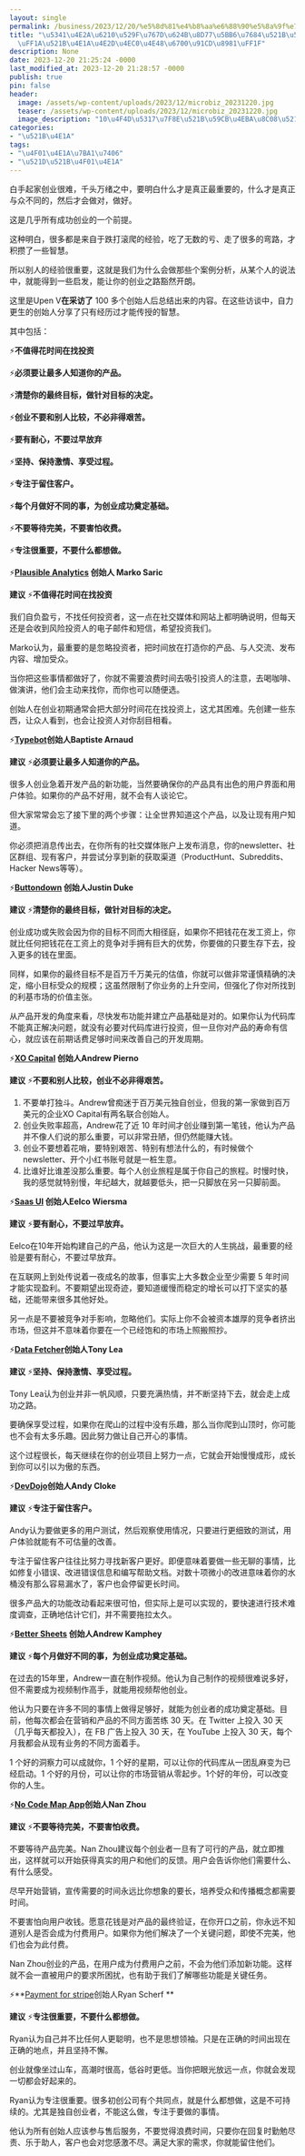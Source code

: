 ```yaml
---
layout: single
permalink: /business/2023/12/20/%e5%8d%81%e4%b8%aa%e6%88%90%e5%8a%9f%e7%99%bd%e6%89%8b%e8%b5%b7%e5%ae%b6%e7%9a%84%e5%88%9b%e5%a7%8b%e4%ba%ba%e8%b0%88%ef%bc%9a%e5%88%9b%e4%b8%9a%e4%b8%ad%e4%bb%80%e4%b9%88%e6%9c%80%e9%87%8d%e8%a6%81/
title: "\u5341\u4E2A\u6210\u529F\u767D\u624B\u8D77\u5BB6\u7684\u521B\u59CB\u4EBA\u8C08\
  \uFF1A\u521B\u4E1A\u4E2D\u4EC0\u4E48\u6700\u91CD\u8981\uFF1F"
description: None
date: 2023-12-20 21:25:24 -0000
last_modified_at: 2023-12-20 21:28:57 -0000
publish: true
pin: false
header:
  image: /assets/wp-content/uploads/2023/12/microbiz_20231220.jpg
  teaser: /assets/wp-content/uploads/2023/12/microbiz_20231220.jpg
  image_description: "10\u4F4D\u5317\u7F8E\u521B\u59CB\u4EBA\u8C08\u521B\u4E1A\u4E2D\u6700\u91CD"
categories:
- "\u521B\u4E1A"
tags:
- "\u4F01\u4E1A\u7BA1\u7406"
- "\u521D\u521B\u4F01\u4E1A"
---
```

白手起家创业很难，千头万绪之中，要明白什么才是真正最重要的，什么才是真正与众不同的，然后才会做对，做好。

这是几乎所有成功创业的一个前提。

这种明白，很多都是来自于跌打滚爬的经验，吃了无数的亏、走了很多的弯路，才积攒了一些智慧。

所以别人的经验很重要，这就是我们为什么会做那些个案例分析，从某个人的说法中，就能得到一些启发，能让你的创业之路豁然开朗。

这里是Upen V**在采访了** 100 多个创始人后总结出来的内容。在这些访谈中，自力更生的创始人分享了只有经历过才能传授的智慧。

其中包括：

⚡**不值得花时间在找投资**

⚡**必须要让最多人知道你的产品。**

⚡**清楚你的最终目标，做针对目标的决定。**

⚡**创业不要和别人比较，不必非得艰苦。**

⚡**要有耐心，不要过早放弃**

⚡**坚持、保持激情、享受过程。**

⚡**专注于留住客户。**

⚡**每个月做好不同的事，为创业成功奠定基础。**

⚡**不要等待完美，不要害怕收费。**

⚡**专注很重要，不要什么都想做。**

⚡**[Plausible Analytics](https://plausible.io) 创始人 Marko Saric**

**建议** ⚡**不值得花时间在找投资**

我们自负盈亏，不找任何投资者，这一点在社交媒体和网站上都明确说明，但每天还是会收到风险投资人的电子邮件和短信，希望投资我们。

Marko认为，最重要的是忽略投资者，把时间放在打造你的产品、与人交流、发布内容、增加受众。

当你把这些事情都做好了，你就不需要浪费时间去吸引投资人的注意，去喝咖啡、做演讲，他们会主动来找你，而你也可以随便选。

创始人在创业初期通常会把大部分时间花在找投资上，这尤其困难。先创建一些东西，让众人看到，也会让投资人对你刮目相看。

⚡**[Typebot](https://typebot.io)创始人Baptiste Arnaud**

**建议** ⚡**必须要让最多人知道你的产品。**

很多人创业急着开发产品的新功能，当然要确保你的产品具有出色的用户界面和用户体验。如果你的产品不好用，就不会有人谈论它。

但大家常常会忘了接下里的两个步骤：让全世界知道这个产品，以及让现有用户知道。

你必须把消息传出去，在你所有的社交媒体账户上发布消息，你的newsletter、社区群组、现有客户，并尝试分享到新的获取渠道（ProductHunt、Subreddits、Hacker News等等）。

⚡**[Buttondown](https://buttondown.email) 创始人Justin Duke**

**建议** ⚡**清楚你的最终目标，做针对目标的决定。**

创业成功或失败会因为你的目标不同而大相径庭，如果你不把钱花在发工资上，你就比任何把钱花在工资上的竞争对手拥有巨大的优势，你要做的只要生存下去，投入更多的钱在里面。

同样，如果你的最终目标不是百万千万美元的估值，你就可以做非常谨慎精确的决定，缩小目标受众的规模；这虽然限制了你业务的上升空间，但强化了你对所找到的利基市场的价值主张。

从产品开发的角度来看，尽快发布功能并建立产品基础是对的。如果你认为代码库不能真正解决问题，就没有必要对代码库进行投资，但一旦你对产品的寿命有信心，就应该在前期话费足够时间来改善自己的开发周期。

⚡**[XO Capital](https://www.xo.capital) 创始人Andrew Pierno**

**建议** ⚡**不要和别人比较，创业不必非得艰苦。**

  1. 不要单打独斗。Andrew曾痴迷于百万美元独自创业，但我的第一家做到百万美元的企业XO Capital有两名联合创始人。
  2. 创业失败率超高，Andrew花了近 10 年时间才创业赚到第一笔钱，他认为产品并不像人们说的那么重要，可以非常丑陋，但仍然能赚大钱。
  3. 创业不要想着花哨，要特别艰苦、特别有想法什么的，有时候做个newsletter、开个小红书账号就是一桩生意。
  4. 比谁好比谁差没那么重要。每个人创业旅程是属于你自己的旅程。时慢时快，我的感觉就特别慢，年纪越大，就越要低头，把一只脚放在另一只脚前面。

⚡**[Saas UI](https://saas-ui.dev) 创始人Eelco Wiersma**

**建议** ⚡**要有耐心，不要过早放弃。**

Eelco在10年开始构建自己的产品，他认为这是一次巨大的人生挑战，最重要的经验是要有耐心，不要过早放弃。

在互联网上到处传说着一夜成名的故事，但事实上大多数企业至少需要 5 年时间才能实现盈利。不要期望出现奇迹，要知道缓慢而稳定的增长可以打下坚实的基础，还能带来很多其他好处。

另一点是不要被竞争对手影响，忽略他们。实际上你不会被资本雄厚的竞争者挤出市场，但这并不意味着你要在一个已经饱和的市场上照搬照抄。

⚡**[Data Fetcher](https://datafetcher.com)创始人Tony Lea**

**建议** ⚡**坚持、保持激情、享受过程。**

Tony Lea认为创业并非一帆风顺，只要充满热情，并不断坚持下去，就会走上成功之路。

要确保享受过程，如果你在爬山的过程中没有乐趣，那么当你爬到山顶时，你可能也不会有太多乐趣。因此努力做让自己开心的事情。

这个过程很长，每天继续在你的创业项目上努力一点，它就会开始慢慢成形，成长到你可以引以为傲的东西。

⚡**[DevDojo](https://devdojo.com)创始人Andy Cloke**

**建议** ⚡**专注于留住客户。**

Andy认为要做更多的用户测试，然后观察使用情况，只要进行更细致的测试，用户体验就能有不可估量的改善。

专注于留住客户往往比努力寻找新客户更好。即便意味着要做一些无聊的事情，比如修复小错误、改进错误信息和编写帮助文档。对数十项微小的改进意味着你的水桶没有那么容易漏水了，客户也会停留更长时间。

很多产品大的功能改动看起来很可怕，但实际上是可以实现的，要快速进行技术难度调查，正确地估计它们，并不需要拖拉太久。

⚡**[Better Sheets](https://bettersheets.co) 创始人Andrew Kamphey**

**建议** ⚡**每个月做好不同的事，为创业成功奠定基础。**

在过去的15年里，Andrew一直在制作视频。他认为自己制作的视频很难说多好，但不需要成为视频制作高手，就能用视频帮他创业。

他认为只要在许多不同的事情上做得足够好，就能为创业者的成功奠定基础。目前，他每次都会在营销和产品的不同方面苦练 30 天。在 Twitter 上投入 30 天（几乎每天都投入），在 FB 广告上投入 30 天，在 YouTube 上投入 30 天，每个月我都会从现有业务的不同方面着手。

1 个好的洞察力可以成就你，1 个好的星期，可以让你的代码库从一团乱麻变为已经启动。1 个好的月份，可以让你的市场营销从零起步。1个好的年份，可以改变你的人生。

⚡**[No Code Map App](https://www.nocodemapapp.com)创始人Nan Zhou**

**建议** ⚡**不要等待完美，不要害怕收费。**

不要等待产品完美。Nan Zhou建议每个创业者一旦有了可行的产品，就立即推出，这样就可以开始获得真实的用户和他们的反馈。用户会告诉你他们需要什么、有什么感受。

尽早开始营销，宣传需要的时间永远比你想象的要长，培养受众和传播概念都需要时间。

不要害怕向用户收钱。愿意花钱是对产品的最终验证，在你开口之前，你永远不知道别人是否会成为付费用户。如果你为他们解决了一个关键问题，即使不完美，他们也会为此付费。

Nan Zhou创业的产品，在用户成为付费用户之前，不会为他们添加新功能。这样就不会一直被用户的要求所困扰，也有助于我们了解哪些功能是关键任务。

⚡**[Payment for stripe](https://paymentforstripe.com)创始人Ryan Scherf **

**建议** ⚡**专注很重要，不要什么都想做。**

Ryan认为自己并不比任何人更聪明，也不是思想领袖。只是在正确的时间出现在正确的地点，并且坚持不懈。

创业就像坐过山车，高潮时很高，低谷时更低。当你把眼光放远一点，你就会发现一切都会好起来的。

Ryan认为专注很重要。很多初创公司有个共同点，就是什么都想做，这是不可持续的。尤其是独自创业者，不能这么做，专注于要做的事情。

他认为所有创始人应该参与售后服务，不要觉得浪费时间，只要你在回复时勤勉尽责、乐于助人，客户也会对您感激不尽。满足大家的需求，你就能留住他们。
